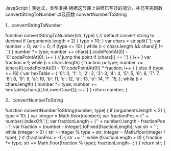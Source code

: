 JavaScript | 表达式，类型准换
根据这节课上讲师已写好的部分，补充写完函数 convertStringToNumber
以及函数 convertNumberToString


1、convertStringToNumber

function convertStringToNumber(str, type) {
    // default convert string to decimal
    if (arguments.length < 2) {
        type = 10;
    }
    var chars = str.split('');
    var number = 0;
    var i = 0;
    if (type <= 10) {
        while (i < chars.length && chars[i] != '.') {
            number *= type;
            number += chars[i].codePointAt(0) - '0'.codePointAt(0);
            i++
        }
        // jump the point
        if (chars[i] == '.') {
            i++
        }
        var fraction = 1;
        while (i < chars.length) {
            fraction /= type;
            number += (chars[i].codePointAt(0) - '0'.codePointAt(0)) * fraction;
            i++
        }
    } else if (type <= 16) {
        var hexTable = {
            '0': 0,
            '1': 1,
            '2': 2,
            '3': 3,
            '4': 4,
            '5': 5,
            '6': 6,
            '7': 7,
            '8': 8,
            '9': 9,
            'a': 10,
            'b': 11,
            'c': 12,
            'd': 13,
            'e': 14,
            'f': 15,
        };
        while (i < chars.length) {
            number *= type;
            number += hexTable[chars[i].toLowerCase()];
            i++
        }
    }
    return number;
}

2、convertNumberToString

function convertNumberToString(number, type) {
    if (arguments.length < 2) {
        type = 10;
    }
    var integer = Math.floor(number);
    var fractionPos = ('' + number).indexOf('.');
    var fractionLength = ('' + number).length - fractionPos - 1;
    var fraction = (number - integer).toFixed(fractionLength);
    var str = '';
    while (integer > 0) {
        str = integer % type + str;
        integer = Math.floor(integer / type);
    }
    if (fractionPos > -1) {
        str += '.';
        while (fractionLength > 0) {
            fraction *= type;
            str += Math.floor(fraction % type);
            fractionLength--;
        }
    }
    return str;
}
